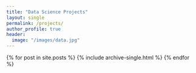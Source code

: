 ```yaml
---
title: "Data Science Projects"
layout: single
permalink: /projects/
author_profile: true
header:
  image: "/images/data.jpg"
---
```


{% for post in site.posts %}
	{% include archive-single.html %}
{% endfor %}
